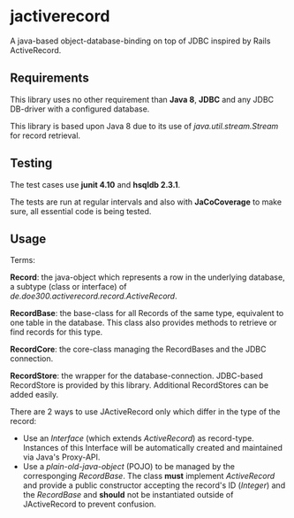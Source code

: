 jactiverecord
=============

A java-based object-database-binding on top of JDBC inspired by Rails ActiveRecord.

Requirements
------
This library uses no other requirement than **Java 8**, **JDBC** and any JDBC DB-driver with a configured database.

This library is based upon Java 8 due to its use of *java.util.stream.Stream* for record retrieval.

Testing
------
The test cases use **junit 4.10** and **hsqldb 2.3.1**.

The tests are run at regular intervals and also with **JaCoCoverage** to make sure, all essential code is being tested.

Usage
------
Terms:

**Record**: the java-object which represents a row in the underlying database, a subtype (class or interface) of *de.doe300.activerecord.record.ActiveRecord*.

**RecordBase**: the base-class for all Records of the same type, equivalent to one table in the database. This class also provides methods to retrieve or find records for this type.

**RecordCore**: the core-class managing the RecordBases and the JDBC connection.

**RecordStore**: the wrapper for the database-connection. JDBC-based RecordStore is provided by this library. Additional RecordStores can be added easily.

There are 2 ways to use JActiveRecord only which differ in the type of the record:

- Use an *Interface* (which extends *ActiveRecord*) as record-type. Instances of this Interface will be automatically created and maintained via Java's Proxy-API.
- Use a *plain-old-java-object* (POJO) to be managed by the corresponging *RecordBase*. The class **must** implement *ActiveRecord* and provide a public constructor accepting the record's ID (*Integer*) and the *RecordBase* and **should** not be instantiated outside of JActiveRecord to prevent confusion.
